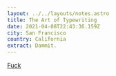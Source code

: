 ```yaml
---
layout: ../../layouts/notes.astro
title: The Art of Typewriting
date: 2021-04-08T22:43:36.159Z
city: San Francisco
country: California
extract: Dammit.
---
```


[Fuck](https://vol.co/product/the-art-of-typewriting/)

